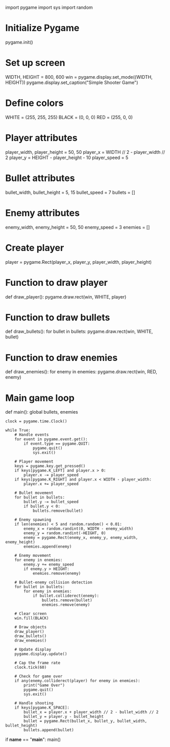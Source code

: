 import pygame
import sys
import random

# Initialize Pygame
pygame.init()

# Set up screen
WIDTH, HEIGHT = 800, 600
win = pygame.display.set_mode((WIDTH, HEIGHT))
pygame.display.set_caption("Simple Shooter Game")

# Define colors
WHITE = (255, 255, 255)
BLACK = (0, 0, 0)
RED = (255, 0, 0)

# Player attributes
player_width, player_height = 50, 50
player_x = WIDTH // 2 - player_width // 2
player_y = HEIGHT - player_height - 10
player_speed = 5

# Bullet attributes
bullet_width, bullet_height = 5, 15
bullet_speed = 7
bullets = []

# Enemy attributes
enemy_width, enemy_height = 50, 50
enemy_speed = 3
enemies = []

# Create player
player = pygame.Rect(player_x, player_y, player_width, player_height)

# Function to draw player
def draw_player():
    pygame.draw.rect(win, WHITE, player)

# Function to draw bullets
def draw_bullets():
    for bullet in bullets:
        pygame.draw.rect(win, WHITE, bullet)

# Function to draw enemies
def draw_enemies():
    for enemy in enemies:
        pygame.draw.rect(win, RED, enemy)

# Main game loop
def main():
    global bullets, enemies

    clock = pygame.time.Clock()

    while True:
        # Handle events
        for event in pygame.event.get():
            if event.type == pygame.QUIT:
                pygame.quit()
                sys.exit()

        # Player movement
        keys = pygame.key.get_pressed()
        if keys[pygame.K_LEFT] and player.x > 0:
            player.x -= player_speed
        if keys[pygame.K_RIGHT] and player.x < WIDTH - player_width:
            player.x += player_speed

        # Bullet movement
        for bullet in bullets:
            bullet.y -= bullet_speed
            if bullet.y < 0:
                bullets.remove(bullet)

        # Enemy spawning
        if len(enemies) < 5 and random.random() < 0.01:
            enemy_x = random.randint(0, WIDTH - enemy_width)
            enemy_y = random.randint(-HEIGHT, 0)
            enemy = pygame.Rect(enemy_x, enemy_y, enemy_width, enemy_height)
            enemies.append(enemy)

        # Enemy movement
        for enemy in enemies:
            enemy.y += enemy_speed
            if enemy.y > HEIGHT:
                enemies.remove(enemy)

        # Bullet-enemy collision detection
        for bullet in bullets:
            for enemy in enemies:
                if bullet.colliderect(enemy):
                    bullets.remove(bullet)
                    enemies.remove(enemy)

        # Clear screen
        win.fill(BLACK)

        # Draw objects
        draw_player()
        draw_bullets()
        draw_enemies()

        # Update display
        pygame.display.update()

        # Cap the frame rate
        clock.tick(60)

        # Check for game over
        if any(enemy.colliderect(player) for enemy in enemies):
            print("Game Over")
            pygame.quit()
            sys.exit()

        # Handle shooting
        if keys[pygame.K_SPACE]:
            bullet_x = player.x + player_width // 2 - bullet_width // 2
            bullet_y = player.y - bullet_height
            bullet = pygame.Rect(bullet_x, bullet_y, bullet_width, bullet_height)
            bullets.append(bullet)

if __name__ == "__main__":
    main()

